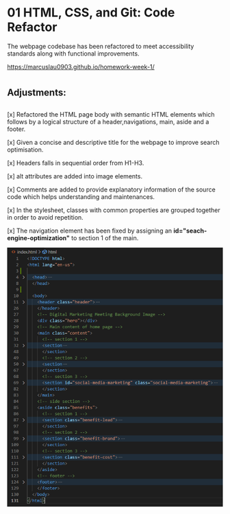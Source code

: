 # 01 HTML, CSS, and Git: Code Refactor

The webpage codebase has been refactored to meet accessibility standards along with functional improvements. 
 
https://marcuslau0903.github.io/homework-week-1/

# <h2>Adjustments:<h2>
[x] Refactored the HTML page body with semantic HTML elements which follows by a logical structure of a header,navigations, main, aside and a footer.

[x] Given a concise and descriptive title for the webpage to improve search optimisation.

[x] Headers falls in sequential order from H1-H3.

[x] alt attributes are added into image elements. 

[x] Comments are added to provide explanatory information of the source code which helps understanding and maintenances.

[x] In the stylesheet, classes with common properties are grouped together in order to avoid repetition.

[x] The navigation element has been fixed by assigning an **id="seach-engine-optimization"** to section 1 of the main.  

![screenshot of refactored page](./assets/images/screenshot1.PNG)
